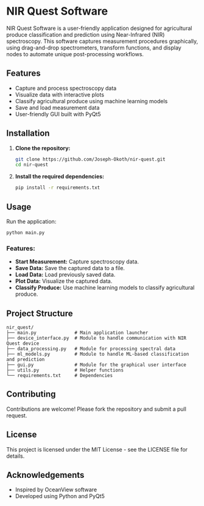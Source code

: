 # NIR Quest Software

NIR Quest Software is a user-friendly application designed for agricultural produce classification and prediction using Near-Infrared (NIR) spectroscopy. This software captures measurement procedures graphically, using drag-and-drop spectrometers, transform functions, and display nodes to automate unique post-processing workflows.

## Features
- Capture and process spectroscopy data
- Visualize data with interactive plots
- Classify agricultural produce using machine learning models
- Save and load measurement data
- User-friendly GUI built with PyQt5

## Installation
1. **Clone the repository:**
   ```bash
   git clone https://github.com/Joseph-Okoth/nir-quest.git
   cd nir-quest
   ```

2. **Install the required dependencies:**
   ```bash
   pip install -r requirements.txt
   ```

## Usage
Run the application:

```bash
python main.py
```

### Features:
- **Start Measurement:** Capture spectroscopy data.
- **Save Data:** Save the captured data to a file.
- **Load Data:** Load previously saved data.
- **Plot Data:** Visualize the captured data.
- **Classify Produce:** Use machine learning models to classify agricultural produce.

## Project Structure
```
nir_quest/
├── main.py              # Main application launcher
├── device_interface.py  # Module to handle communication with NIR Quest device
├── data_processing.py   # Module for processing spectral data
├── ml_models.py         # Module to handle ML-based classification and prediction
├── gui.py               # Module for the graphical user interface
├── utils.py             # Helper functions
└── requirements.txt     # Dependencies

```

## Contributing
Contributions are welcome! Please fork the repository and submit a pull request.

## License
This project is licensed under the MIT License - see the LICENSE file for details.

## Acknowledgements
- Inspired by OceanView software
- Developed using Python and PyQt5
